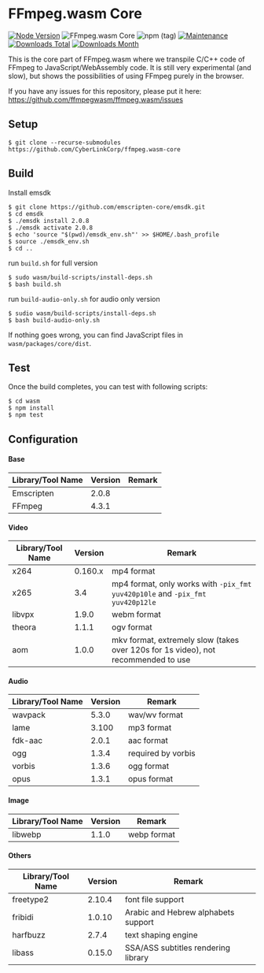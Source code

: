 FFmpeg.wasm Core
================

[![Node Version](https://img.shields.io/node/v/@ffmpeg/ffmpeg.svg)](https://img.shields.io/node/v/@ffmpeg/ffmpeg.svg)
![FFmpeg.wasm Core](https://github.com/ffmpegwasm/ffmpeg.wasm-core/workflows/FFmpeg.wasm/badge.svg?branch=n4.3.1-wasm)
![npm (tag)](https://img.shields.io/npm/v/@ffmpeg/core/latest)
[![Maintenance](https://img.shields.io/badge/Maintained%3F-yes-green.svg)](https://github.com/ffmpegwasm/ffmpeg.wasm-core/graphs/commit-activity)
[![Downloads Total](https://img.shields.io/npm/dt/@ffmpeg/core.svg)](https://www.npmjs.com/package/@ffmpeg/core)
[![Downloads Month](https://img.shields.io/npm/dm/@ffmpeg/core.svg)](https://www.npmjs.com/package/@ffmpeg/core)

This is the core part of FFmpeg.wasm where we transpile C/C++ code of FFmpeg to JavaScript/WebAssembly code. It is still very experimental (and slow), but shows the possibilities of using FFmpeg purely in the browser.

If you have any issues for this repository, please put it here: https://github.com/ffmpegwasm/ffmpeg.wasm/issues

## Setup

```
$ git clone --recurse-submodules https://github.com/CyberLinkCorp/ffmpeg.wasm-core
```

## Build

Install emsdk

```
$ git clone https://github.com/emscripten-core/emsdk.git
$ cd emsdk
$ ./emsdk install 2.0.8
$ ./emsdk activate 2.0.8
$ echo 'source "$(pwd)/emsdk_env.sh"' >> $HOME/.bash_profile
$ source ./emsdk_env.sh
$ cd ..
```

run `build.sh` for full version

```
$ sudo wasm/build-scripts/install-deps.sh
$ bash build.sh
```

run `build-audio-only.sh` for audio only version

```
$ sudio wasm/build-scripts/install-deps.sh
$ bash build-audio-only.sh
```

If nothing goes wrong, you can find JavaScript files in `wasm/packages/core/dist`.

## Test

Once the build completes, you can test with following scripts:

```
$ cd wasm
$ npm install
$ npm test
```

## Configuration

#### Base

| Library/Tool Name | Version | Remark |
| ----------------- | ------- | ------ |
| Emscripten | 2.0.8 | |
| FFmpeg | 4.3.1 | |

#### Video

| Library/Tool Name | Version | Remark |
| ----------------- | ------- | ------ |
| x264 | 0.160.x | mp4 format |
| x265 | 3.4 | mp4 format, only works with `-pix_fmt yuv420p10le` and `-pix_fmt yuv420p12le` |
| libvpx | 1.9.0 | webm format |
| theora | 1.1.1 | ogv format |
| aom | 1.0.0 | mkv format, extremely slow (takes over 120s for 1s video), not recommended to use |

#### Audio

| Library/Tool Name | Version | Remark |
| ----------------- | ------- | ------ |
| wavpack | 5.3.0 | wav/wv format |
| lame | 3.100 | mp3 format |
| fdk-aac | 2.0.1 | aac format |
| ogg | 1.3.4 | required by vorbis |
| vorbis | 1.3.6 | ogg format |
| opus | 1.3.1 | opus format |

#### Image

| Library/Tool Name | Version | Remark |
| ----------------- | ------- | ------ |
| libwebp | 1.1.0 | webp format |

#### Others

| Library/Tool Name | Version | Remark |
| ----------------- | ------- | ------ |
| freetype2 | 2.10.4 | font file support |
| fribidi | 1.0.10 | Arabic and Hebrew alphabets support |
| harfbuzz | 2.7.4 | text shaping engine |
| libass | 0.15.0 | SSA/ASS subtitles rendering library |
